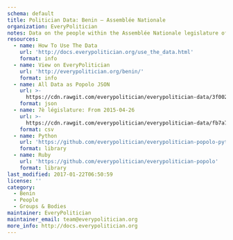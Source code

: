 ```yaml
---
schema: default
title: Politician Data: Benin — Assemblée Nationale
organization: EveryPolitician
notes: Data on the people within the Assemblée Nationale legislature of Benin.
resources:
  - name: How To Use The Data
    url: 'http://docs.everypolitician.org/use_the_data.html'
    format: info
  - name: View on EveryPolitician
    url: 'http://everypolitician.org/benin/'
    format: info
  - name: All Data as Popolo JSON
    url: >-
      https://cdn.rawgit.com/everypolitician/everypolitician-data/3f002d3a0b6ba288ab2ba88120eafff0ca3dab9e/data/Benin/National_Assembly/ep-popolo-v1.0.json
    format: json
  - name: 7è législature: From 2015-04-26
    url: >-
      https://cdn.rawgit.com/everypolitician/everypolitician-data/fb7a7e3b919c574541213b0d138ab40fcc5375cb/data/Benin/National_Assembly/term-6.csv
    format: csv
  - name: Python
    url: 'https://github.com/everypolitician/everypolitician-popolo-python'
    format: library
  - name: Ruby
    url: 'https://github.com/everypolitician/everypolitician-popolo'
    format: library
last_modified: 2017-01-22T06:50:59
license: ''
category:
  - Benin
  - People
  - Groups & Bodies
maintainer: EveryPolitician
maintainer_email: team@everypolitician.org
more_info: http://docs.everypolitician.org
---
```

